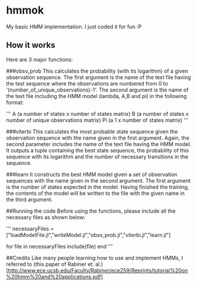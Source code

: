 # hmmok
My basic HMM implementation. I just coded it for fun :P

## How it works
Here are 3 major functions:

###obsv_prob 
This calculates the probability (with its logarithm) of a given observation sequence. The first argument is the name of the text file having the test sequence where the observations are numbered from 0 to '(number_of_unique_observations)-1'. The second argument is the name of the text file including the HMM model (lambda, A,B and pi) in the following format:

'''
A
(a number of states x number of states matrix)
B
(a number of states x number of unique observations matrix)
Pi
(a 1 x number of states matrix)
'''

###viterbi
This calculates the most probable state sequence given the observation sequence with the name given in the first argument. Again, the second parameter includes the name of the text file having the HMM model. It outputs a tuple containing the best state sequence, the probability of this sequence with its logarithm and the number of necessary transitions in the sequence.

###learn
It constructs the best HMM model given a set of observation sequences with the name given in the second argument. The first argument is the number of states expected in the model. Having finished the training, the contents of the model will be written to the file with the given name in the third argument.

##Running the code
Before using the functions, please include all the necessary files as shown below:

'''
necessaryFiles = ["loadModelFile.jl","writeModel.jl","obsv_prob.jl","viterbi.jl","learn.jl"]

for file in necessaryFiles
    include(file)
end
'''

##Credits
Like many people learning how to use and implement HMMs, I referred to (this paper of Rabiner et. al.)[http://www.ece.ucsb.edu/Faculty/Rabiner/ece259/Reprints/tutorial%20on%20hmm%20and%20applications.pdf]
